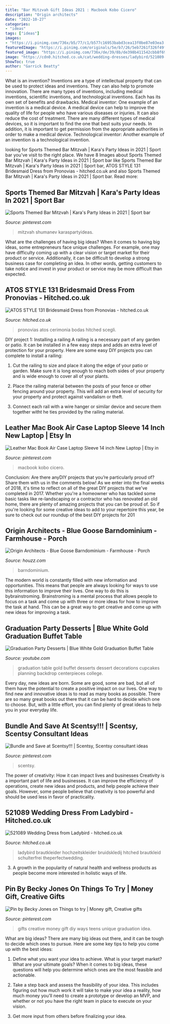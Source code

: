 ```yaml
---
title: "Bar Mitzvah Gift Ideas 2021 : Macbook Kobo Cicero"
description: "Origin architects"
date: "2022-10-27"
categories:
- "ideas"
tags: ["ideas"]
images:
- "https://i.pinimg.com/736x/b5/77/c1/b577c16953babd3cea13f0be87e03ea3.jpg"
featuredImage: "https://i.pinimg.com/originals/5e/b7/26/5eb7261f326f49f4619fc78e9626c33d.png"
featured_image: "https://i.pinimg.com/736x/de/39/8b/de398b411542cbb8f69e378f47524343.jpg"
image: "https://cdn0.hitched.co.uk/cat/wedding-dresses/ladybird/521089--mfvo483723.jpg"
ShowToc: true
author: "Garrick Beatty"
---
```



What is an invention?
Inventions are a type of intellectual property that can be used to protect ideas and inventions. They can also help to promote innovation. There are many types of inventions, including medical inventions, scientific inventions, and technological inventions. Each has its own set of benefits and drawbacks.
Medical inventor: 
One example of an invention is a medical device. A medical device can help to improve the quality of life for people who have various diseases or injuries. It can also reduce the cost of treatment. 
There are many different types of medical devices, so it is important to find the one that best suits your needs. In addition, it is important to get permission from the appropriate authorities in order to make a medical device. 
Technological inventor: 
Another example of an invention is a technological invention.

	

		
looking for Sports Themed Bar Mitzvah | Kara&#039;s Party Ideas in 2021 | Sport bar you've visit to the right place. We have 8 Images about Sports Themed Bar Mitzvah | Kara&#039;s Party Ideas in 2021 | Sport bar like Sports Themed Bar Mitzvah | Kara&#039;s Party Ideas in 2021 | Sport bar, ATOS STYLE 131 Bridesmaid Dress from Pronovias - hitched.co.uk and also Sports Themed Bar Mitzvah | Kara&#039;s Party Ideas in 2021 | Sport bar. Read more:
		
    
## Sports Themed Bar Mitzvah | Kara&#039;s Party Ideas In 2021 | Sport Bar

<img loading=lazy src="https://i.pinimg.com/736x/de/39/8b/de398b411542cbb8f69e378f47524343.jpg" onerror="this.onerror=null;this.src='https://tse3.mm.bing.net/th?id=OIP.ZKPihovzAfklM1Gg0fCUdwHaE8&amp;pid=15.1';" alt="Sports Themed Bar Mitzvah | Kara&#039;s Party Ideas in 2021 | Sport bar">

_Source: pinterest.com_

>mitzvah shumanev karaspartyideas. 

	

What are the challenges of having big ideas?
When it comes to having big ideas, some entrepreneurs face unique challenges. For example, one may have difficulty coming up with a clear vision or target market for their product or service. Additionally, it can be difficult to develop a strong business case for completing an idea. In other words, getting customers to take notice and invest in your product or service may be more difficult than expected.

    
## ATOS STYLE 131 Bridesmaid Dress From Pronovias - Hitched.co.uk

<img loading=lazy src="https://cdn0.hitched.co.uk/cat/bridesmaids-dresses/pronovias/atos-style-131--mfvo510390.jpg" onerror="this.onerror=null;this.src='https://tse2.mm.bing.net/th?id=OIP.obQoCOcKiNTvgxPg3EGO9QHaKe&amp;pid=15.1';" alt="ATOS STYLE 131 Bridesmaid Dress from Pronovias - hitched.co.uk">

_Source: hitched.co.uk_

>pronovias atos cerimonia bodas hitched scegli. 

	

DIY project 1: Installing a railing
A railing is a necessary part of any garden or patio. It can be installed in a few easy steps and adds an extra level of protection for your property. Here are some easy DIY projects you can complete to install a railing: 
1. Cut the railing to size and place it along the edge of your patio or garden. Make sure it is long enough to reach both sides of your property and is wide enough to cover all of your plants. 

2. Place the railing material between the posts of your fence or other fencing around your property. This will add an extra level of security for your property and protect against vandalism or theft. 

3. Connect each rail with a wire hanger or similar device and secure them together witht he ties provided by the railing material.

    
## Leather Mac Book Air Case Laptop Sleeve 14 Inch New Laptop | Etsy In

<img loading=lazy src="https://i.pinimg.com/736x/c6/5b/e0/c65be07dbf8b7caff110e8a200d089bf.jpg" onerror="this.onerror=null;this.src='https://tse1.mm.bing.net/th?id=OIP.m3DrSIh09Y5YqprKyGRTZAHaE8&amp;pid=15.1';" alt="Leather Mac Book Air Case Laptop Sleeve 14 inch New Laptop | Etsy in">

_Source: pinterest.com_

>macbook kobo cicero. 

	

Conclusion: Are there anyDIY projects that you’re particularly proud of? Share them with us in the comments below!
As we enter into the final weeks of 2018, it's time to reflect on all of the great DIY projects that we've completed in 2017. Whether you're a homeowner who has tackled some basic tasks like re-landscaping or a contractor who has renovated an old home, there are plenty of amazing projects that you can be proud of. So if you're looking for some creative ideas to add to your repertoire this year, be sure to check out our roundup of the best DIY projects for 201
    
## Origin Architects - Blue Goose Barndominium - Farmhouse - Porch

<img loading=lazy src="https://st.hzcdn.com/simgs/pictures/porches/origin-architects-blue-goose-barndominium-origin-architects-img~c6113fbf08da8f4a_9-2760-1-8614799.jpg" onerror="this.onerror=null;this.src='https://tse3.mm.bing.net/th?id=OIP.tI999fiNdYTTTojvGuVNCAHaLH&amp;pid=15.1';" alt="Origin Architects - Blue Goose Barndominium - Farmhouse - Porch">

_Source: houzz.com_

>barndominium. 

	

The modern world is constantly filled with new information and opportunities. This means that people are always looking for ways to use this information to improve their lives. One way to do this is bybrainstroming. Brainstroming is a mental process that allows people to focus on a task and come up with three or more ideas for how to improve the task at hand. This can be a great way to get creative and come up with new ideas for improving a task.

    
## Graduation Party Desserts | Blue White Gold Graduation Buffet Table

<img loading=lazy src="https://i.ytimg.com/vi/_nAVyqUC-90/maxresdefault.jpg" onerror="this.onerror=null;this.src='https://tse4.mm.bing.net/th?id=OIP.9lK1xkyERaiK_pZEigGCWQHaEK&amp;pid=15.1';" alt="Graduation Party Desserts | Blue White Gold Graduation Buffet Table">

_Source: youtube.com_

>graduation table gold buffet desserts dessert decorations cupcakes planning backdrop centerpieces college. 

	

Every day, new ideas are born. Some are good, some are bad, but all of them have the potential to create a positive impact on our lives. One way to find new and innovative ideas is to read as many books as possible. There are so many great books out there that it can be hard to decide which one to choose. But, with a little effort, you can find plenty of great ideas to help you in your everyday life.

    
## Bundle And Save At Scentsy!!! | Scentsy, Scentsy Consultant Ideas

<img loading=lazy src="https://i.pinimg.com/736x/b5/77/c1/b577c16953babd3cea13f0be87e03ea3.jpg" onerror="this.onerror=null;this.src='https://tse2.mm.bing.net/th?id=OIP.KpWt6sASLF0mtleLL5MqaAHaL1&amp;pid=15.1';" alt="Bundle and Save at Scentsy!!! | Scentsy, Scentsy consultant ideas">

_Source: pinterest.com_

>scentsy. 

	

The power of creativity: How it can impact lives and businesses
Creativity is a important part of life and businesses. It can improve the efficiency of operations, create new ideas and products, and help people achieve their goals. However, some people believe that creativity is too powerful and should be used less in favor of practicality.

    
## 521089 Wedding Dress From Ladybird - Hitched.co.uk

<img loading=lazy src="https://cdn0.hitched.co.uk/cat/wedding-dresses/ladybird/521089--mfvo483723.jpg" onerror="this.onerror=null;this.src='https://tse2.mm.bing.net/th?id=OIP.eWJjrm9kDf_SGREMC7Z16AHaLH&amp;pid=15.1';" alt="521089 Wedding Dress from Ladybird - hitched.co.uk">

_Source: hitched.co.uk_

>ladybird brautkleider hochzeitskleider bruidskledij hitched brautkleid schulterfrei theperfectwedding. 

	

3. A growth in the popularity of natural health and wellness products as people become more interested in holistic ways of life. 

    
## Pin By Becky Jones On Things To Try | Money Gift, Creative Gifts

<img loading=lazy src="https://i.pinimg.com/originals/5e/b7/26/5eb7261f326f49f4619fc78e9626c33d.png" onerror="this.onerror=null;this.src='https://tse4.mm.bing.net/th?id=OIP.o6KzDKzH0TttA2XWJUYGiwHaNL&amp;pid=15.1';" alt="Pin by Becky Jones on Things to try | Money gift, Creative gifts">

_Source: pinterest.com_

>gifts creative money gift diy ways teens unique graduation idea. 

	

What are big ideas?
There are many big ideas out there, and it can be tough to decide which ones to pursue. Here are some key tips to help you come up with the best ideas:
1. Define what you want your idea to achieve. What is your target market? What are your ultimate goals? When it comes to big ideas, these questions will help you determine which ones are the most feasible and actionable.

2. Take a step back and assess the feasibility of your idea. This includes figuring out how much work it will take to make your idea a reality, how much money you’ll need to create a prototype or develop an MVP, and whether or not you have the right team in place to execute on your vision.

3. Get more input from others before finalizing your idea.

